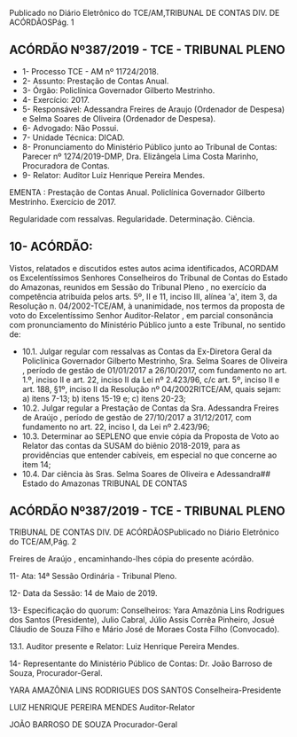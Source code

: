 Publicado  no  Diário  Eletrônico do TCE/AM,TRIBUNAL DE CONTAS DIV. DE ACÓRDÃOSPág. 1

## ACÓRDÃO Nº387/2019 - TCE - TRIBUNAL PLENO

- 1- Processo TCE - AM nº 11724/2018.
- 2- Assunto: Prestação de Contas Anual.
- 3- Órgão: Policlínica Governador Gilberto Mestrinho.
- 4- Exercício: 2017.
- 5- Responsável: Adessandra Freires de Araujo (Ordenador de Despesa) e Selma Soares de Oliveira (Ordenador de Despesa).
- 6- Advogado: Não Possui.
- 7- Unidade Técnica: DICAD.
- 8- Pronunciamento  do  Ministério  Público  junto  ao  Tribunal  de  Contas: Parecer  nº 1274/2019-DMP, Dra. Elizângela Lima Costa Marinho, Procuradora de Contas.
- 9- Relator: Auditor Luiz Henrique Pereira Mendes.

EMENTA :  Prestação  de  Contas  Anual.  Policlínica Governador Gilberto Mestrinho. Exercício de 2017.

Regularidade com ressalvas. Regularidade. Determinação. Ciência.

## 10-  ACÓRDÃO:

Vistos, relatados e discutidos estes autos acima identificados, ACORDAM os Excelentíssimos Senhores Conselheiros do Tribunal de Contas do Estado do Amazonas, reunidos em Sessão do Tribunal Pleno , no exercício da competência atribuída pelos arts. 5º, II e 11, inciso III, alínea 'a', item 3, da Resolução n. 04/2002-TCE/AM, à unanimidade, nos  termos  da  proposta  de  voto  do  Excelentíssimo  Senhor  Auditor-Relator ,  em  parcial consonância com pronunciamento do Ministério Público junto a este Tribunal, no sentido de:

- 10.1. Julgar  regular  com  ressalvas as  Contas  da  Ex-Diretora  Geral  da Policlínica  Governador  Gilberto  Mestrinho, Sra.  Selma  Soares  de Oliveira , período de gestão de 01/01/2017 a 26/10/2017, com fundamento no art. 1.º, inciso II e art. 22, inciso II da Lei nº 2.423/96, c/c art.  5º,  inciso  II  e  art.  188,  §1º,  inciso  II  da  Resolução  nº  04/2002RITCE/AM, quais sejam: a) itens 7-13; b) itens 15-19 e; c) itens 20-23;
- 10.2. Julgar regular a Prestação de Contas da Sra. Adessandra Freires de Araújo , período de gestão de 27/10/2017 a 31/12/2017, com fundamento no art. 22, inciso I, da Lei nº 2.423/96;
- 10.3. Determinar ao SEPLENO  que  envie  cópia  da  Proposta  de  Voto ao Relator das contas da SUSAM  do  biênio 2018-2019, para as providências que entender cabíveis, em especial no que concerne ao item 14;
- 10.4. Dar  ciência às Sras.  Selma  Soares  de  Oliveira  e  Adessandra## Estado do Amazonas TRIBUNAL DE CONTAS

## ACÓRDÃO Nº387/2019 - TCE - TRIBUNAL PLENO

TRIBUNAL DE CONTAS DIV. DE ACÓRDÃOSPublicado  no  Diário  Eletrônico do TCE/AM,Pág. 2

Freires de Araújo , encaminhando-lhes cópia do presente acórdão.

11-  Ata: 14ª Sessão Ordinária - Tribunal Pleno.

12-  Data da Sessão: 14 de Maio de 2019.

13-  Especificação  do  quorum: Conselheiros: Yara  Amazônia  Lins  Rodrigues  dos Santos (Presidente), Julio Cabral, Júlio Assis Corrêa Pinheiro, Josué Cláudio de Souza Filho e Mário José de Moraes Costa Filho (Convocado).

13.1. Auditor presente e Relator: Luiz Henrique Pereira Mendes.

14-  Representante  do  Ministério  Público  de  Contas: Dr. João  Barroso  de  Souza, Procurador-Geral.

YARA AMAZÔNIA LINS RODRIGUES DOS SANTOS Conselheira-Presidente

LUIZ HENRIQUE PEREIRA MENDES Auditor-Relator

JOÃO BARROSO DE SOUZA Procurador-Geral